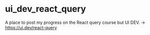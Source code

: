# ui_dev_react_query
A place to post my progress on the React query course but UI DEV. -> https://ui.dev/react-query
